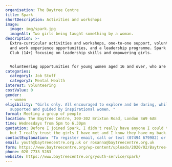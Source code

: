 ```yaml
---
organisation: The Baytree Centre
title: Spark
shortDescription: Activities and workshops
image:
  image: img/spark.jpg
  imageAlt: Two girls being taught something by a woman.
description: >-
  Extra-curricular activities and workshops, one-to-one support, volunteering
  and work experience opportunities, and a leadership programme. Spark Youth
  Club (14+) focusing on leadership skills and empowering girls. 


  Volunteering opportunities for young women aged 16 and over, who are trained for their volunteer role and supported throughout. One- and two-week work experience placements at Baytree or with partner organisations. 
categories:
  category1: Job Stuff
  category2: Mental Health
interest: Volunteering
costValue: 0
gender:
  - women
eligibility: "Girls only. All encouraged to explore and be daring, while
  supported and guided by inspirational women. "
format: Meeting a group of people
location: The Baytree Centre, 300-302 Brixton Road, London SW9 6AE
time: Wednesdays from 5pm to 6.30pm
quotation: Before I joined Spark, I didn't really have anyone I could talk to -
  but I really trust the girls I have met and I know they have my back.
contactExplanation: "To register email, call or text (07494 679982) or visit the Baytree Centre. "
email: youth@baytreecentre.org.uk or rosanna@baytreecentre.org.uk
form: https://www.baytreecentre.org/wp-content/uploads/2020/02/Baytree-Referral-Form.docx
phone: 020 7733 5283
website: https://www.baytreecentre.org/youth-service/spark/
---
```

